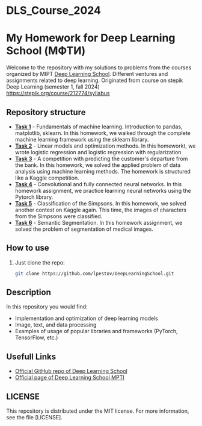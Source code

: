 # DLS_Course_2024

# My Homework for Deep Learning School (МФТИ)

Welcome to the repository with my solutions to problems from the courses organized by MIPT [Deep Learning School](https://github.com/DLSchool). Different ventures and assignments related to deep learning. Originated from course on stepik Deep Learning (semester 1, fall 2024) https://stepik.org/course/212774/syllabus

## Repository structure


- **[Task 1](./HW1_Introduction_to_pandas_matplotlib_sklearn)** - Fundamentals of machine learning. Introduction to pandas, matplotlib, sklearn. In this homework, we walked through the complete machine learning framework using the sklearn library.
- **[Task 2](./HW2_Linear_models_and_optimization_methods)** - Linear models and optimization methods. In this homeworkt, we wrote logistic regression and logistic regression with regularization
- **[Task 3](./HW3_Machine_Learning_Competition)** - A competition with predicting the customer's departure from the bank. In this homework, we solved the applied problem of data analysis using machine learning methods. The homework is structured like a Kaggle competition.
- **[Task 4](./HW4_Convolutional_and_Fully_connected_neural_networks)** - Convolutional and fully connected neural networks. In this homework assignment, we practice learning neural networks using the Pytorch library.
- **[Task 5](./HW5_Classification_of_the_Simpsons)** - Classification of the Simpsons. In this homework, we solved another contest on Kaggle again. This time, the images of characters from the Simpsons were classified.
- **[Task 6](./HW6_Semantic_Segmentation)** - Semantic Segmentation. In this homework assignment, we solved the problem of segmentation of medical images.


## How to use

1. Just clone the repo:
   ```bash
   git clone https://github.com/lpestov/DeepLearningSchool.git

## Description

In this repository you would find:

- Implementation and optimization of deep learning models
- Image, text, and data processing
- Examples of usage of popular libraries and frameworks (PyTorch, TensorFlow, etc.)

## Usefull Links

- [ Official GitHub repo of Deep Learning School](https://github.com/DLSchool)
- [ Official page of Deep Learning School MPTI](https://dlschool.org)

##  LICENSE

This repository is distributed under the MIT license. For more information, see the file [LICENSE].
